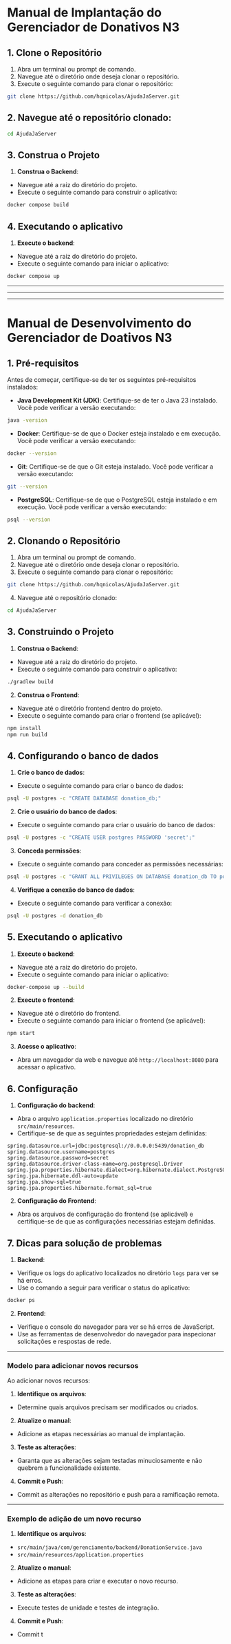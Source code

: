 # Manual de Implantação do Gerenciador de Donativos N3


## 1. Clone o Repositório
1. Abra um terminal ou prompt de comando.
2. Navegue até o diretório onde deseja clonar o repositório.
3. Execute o seguinte comando para clonar o repositório:
```sh
git clone https://github.com/hqnicolas/AjudaJaServer.git
```
## 2. Navegue até o repositório clonado:
```sh
cd AjudaJaServer
```

## 3. Construa o Projeto
1. **Construa o Backend**:
- Navegue até a raiz do diretório do projeto.
- Execute o seguinte comando para construir o aplicativo:
```sh
docker compose build
```

## 4. Executando o aplicativo
1. **Execute o backend**:
- Navegue até a raiz do diretório do projeto.
- Execute o seguinte comando para iniciar o aplicativo:
```sh
docker compose up
```
---
---
---

# Manual de Desenvolvimento do Gerenciador de Doativos N3

## 1. Pré-requisitos
Antes de começar, certifique-se de ter os seguintes pré-requisitos instalados:
- **Java Development Kit (JDK)**: Certifique-se de ter o Java 23 instalado. Você pode verificar a versão executando:
```sh
java -version
```

- **Docker**: Certifique-se de que o Docker esteja instalado e em execução. Você pode verificar a versão executando:
```sh
docker --version
```

- **Git**: Certifique-se de que o Git esteja instalado. Você pode verificar a versão executando:
```sh
git --version
```

- **PostgreSQL**: Certifique-se de que o PostgreSQL esteja instalado e em execução. Você pode verificar a versão executando:
```sh
psql --version
```

## 2. Clonando o Repositório
1. Abra um terminal ou prompt de comando.
2. Navegue até o diretório onde deseja clonar o repositório.
3. Execute o seguinte comando para clonar o repositório:
```sh
git clone https://github.com/hqnicolas/AjudaJaServer.git
```
4. Navegue até o repositório clonado:
```sh
cd AjudaJaServer
```

## 3. Construindo o Projeto
1. **Construa o Backend**:
- Navegue até a raiz do diretório do projeto.
- Execute o seguinte comando para construir o aplicativo:
```sh
./gradlew build
```

2. **Construa o Frontend**:
- Navegue até o diretório frontend dentro do projeto.
- Execute o seguinte comando para criar o frontend (se aplicável):
```sh
npm install
npm run build
```

## 4. Configurando o banco de dados
1. **Crie o banco de dados**:
- Execute o seguinte comando para criar o banco de dados:
```sh
psql -U postgres -c "CREATE DATABASE donation_db;"
```
2. **Crie o usuário do banco de dados**:
- Execute o seguinte comando para criar o usuário do banco de dados:
```sh
psql -U postgres -c "CREATE USER postgres PASSWORD 'secret';"
```
3. **Conceda permissões**:
- Execute o seguinte comando para conceder as permissões necessárias:
```sh
psql -U postgres -c "GRANT ALL PRIVILEGES ON DATABASE donation_db TO postgres;"
```
4. **Verifique a conexão do banco de dados**:
- Execute o seguinte comando para verificar a conexão:
```sh
psql -U postgres -d donation_db
```

## 5. Executando o aplicativo
1. **Execute o backend**:
- Navegue até a raiz do diretório do projeto.
- Execute o seguinte comando para iniciar o aplicativo:
```sh
docker-compose up --build
```

2. **Execute o frontend**:
- Navegue até o diretório do frontend.
- Execute o seguinte comando para iniciar o frontend (se aplicável):
```sh
npm start
```

3. **Acesse o aplicativo**:
- Abra um navegador da web e navegue até `http://localhost:8080` para acessar o aplicativo.

## 6. Configuração
1. **Configuração do backend**:
- Abra o arquivo `application.properties` localizado no diretório `src/main/resources`.
- Certifique-se de que as seguintes propriedades estejam definidas:
```propriedades
spring.datasource.url=jdbc:postgresql://0.0.0.0:5439/donation_db
spring.datasource.username=postgres
spring.datasource.password=secret
spring.datasource.driver-class-name=org.postgresql.Driver
spring.jpa.properties.hibernate.dialect=org.hibernate.dialect.PostgreSQLDialect
spring.jpa.hibernate.ddl-auto=update
spring.jpa.show-sql=true
spring.jpa.properties.hibernate.format_sql=true
```
2. **Configuração do Frontend**:
- Abra os arquivos de configuração do frontend (se aplicável) e certifique-se de que as configurações necessárias estejam definidas.

## 7. Dicas para solução de problemas
1. **Backend**:
- Verifique os logs do aplicativo localizados no diretório `logs` para ver se há erros.
- Use o comando a seguir para verificar o status do aplicativo:
```sh
docker ps
```
2. **Frontend**:
- Verifique o console do navegador para ver se há erros de JavaScript.
- Use as ferramentas de desenvolvedor do navegador para inspecionar solicitações e respostas de rede.


---

### Modelo para adicionar novos recursos
Ao adicionar novos recursos:
1. **Identifique os arquivos**:
- Determine quais arquivos precisam ser modificados ou criados.
2. **Atualize o manual**:
- Adicione as etapas necessárias ao manual de implantação.
3. **Teste as alterações**:
- Garanta que as alterações sejam testadas minuciosamente e não quebrem a funcionalidade existente.
4. **Commit e Push**:
- Commit as alterações no repositório e push para a ramificação remota.

---

### Exemplo de adição de um novo recurso
1. **Identifique os arquivos**:
- `src/main/java/com/gerenciamento/backend/DonationService.java`
- `src/main/resources/application.properties`
2. **Atualize o manual**:
- Adicione as etapas para criar e executar o novo recurso.
3. **Teste as alterações**:
- Execute testes de unidade e testes de integração.
4. **Commit e Push**:
- Commit t

